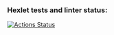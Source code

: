### Hexlet tests and linter status:
[![Actions Status](https://github.com/KonstantinTarasov/rails-project-lvl1/workflows/hexlet-check/badge.svg)](https://github.com/KonstantinTarasov/rails-project-lvl1/actions)